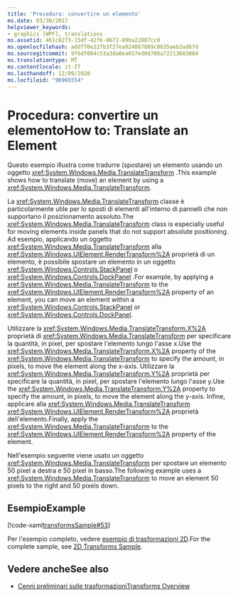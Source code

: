 ```yaml
---
title: 'Procedura: convertire un elemento'
ms.date: 03/30/2017
helpviewer_keywords:
- graphics [WPF], translations
ms.assetid: 461c8273-15df-42f6-8672-89ba22887cc0
ms.openlocfilehash: addff0e22fb3f27ea924887809c0635aeb3ad67d
ms.sourcegitcommit: 9f6df084c53a3da0ea657ed0d708a72213683084
ms.translationtype: MT
ms.contentlocale: it-IT
ms.lasthandoff: 12/09/2020
ms.locfileid: "96965554"
---
```

# <a name="how-to-translate-an-element"></a><span data-ttu-id="7343c-102">Procedura: convertire un elemento</span><span class="sxs-lookup"><span data-stu-id="7343c-102">How to: Translate an Element</span></span>
<span data-ttu-id="7343c-103">Questo esempio illustra come tradurre (spostare) un elemento usando un oggetto <xref:System.Windows.Media.TranslateTransform> .</span><span class="sxs-lookup"><span data-stu-id="7343c-103">This example shows how to translate (move) an element by using a <xref:System.Windows.Media.TranslateTransform>.</span></span>  
  
 <span data-ttu-id="7343c-104">La <xref:System.Windows.Media.TranslateTransform> classe è particolarmente utile per lo sposti di elementi all'interno di pannelli che non supportano il posizionamento assoluto.</span><span class="sxs-lookup"><span data-stu-id="7343c-104">The <xref:System.Windows.Media.TranslateTransform> class is especially useful for moving elements inside panels that do not support absolute positioning.</span></span> <span data-ttu-id="7343c-105">Ad esempio, applicando un oggetto <xref:System.Windows.Media.TranslateTransform> alla <xref:System.Windows.UIElement.RenderTransform%2A> proprietà di un elemento, è possibile spostare un elemento in un oggetto <xref:System.Windows.Controls.StackPanel> o <xref:System.Windows.Controls.DockPanel> .</span><span class="sxs-lookup"><span data-stu-id="7343c-105">For example, by applying a <xref:System.Windows.Media.TranslateTransform> to the <xref:System.Windows.UIElement.RenderTransform%2A> property of an element, you can move an element within a <xref:System.Windows.Controls.StackPanel> or <xref:System.Windows.Controls.DockPanel>.</span></span>  
  
 <span data-ttu-id="7343c-106">Utilizzare la <xref:System.Windows.Media.TranslateTransform.X%2A> proprietà di <xref:System.Windows.Media.TranslateTransform> per specificare la quantità, in pixel, per spostare l'elemento lungo l'asse x.</span><span class="sxs-lookup"><span data-stu-id="7343c-106">Use the <xref:System.Windows.Media.TranslateTransform.X%2A> property of the <xref:System.Windows.Media.TranslateTransform> to specify the amount, in pixels, to move the element along the x-axis.</span></span> <span data-ttu-id="7343c-107">Utilizzare la <xref:System.Windows.Media.TranslateTransform.Y%2A> proprietà per specificare la quantità, in pixel, per spostare l'elemento lungo l'asse y.</span><span class="sxs-lookup"><span data-stu-id="7343c-107">Use the <xref:System.Windows.Media.TranslateTransform.Y%2A> property to specify the amount, in pixels, to move the element along the y-axis.</span></span> <span data-ttu-id="7343c-108">Infine, applicare alla <xref:System.Windows.Media.TranslateTransform> <xref:System.Windows.UIElement.RenderTransform%2A> proprietà dell'elemento.</span><span class="sxs-lookup"><span data-stu-id="7343c-108">Finally, apply the <xref:System.Windows.Media.TranslateTransform> to the <xref:System.Windows.UIElement.RenderTransform%2A> property of the element.</span></span>  
  
 <span data-ttu-id="7343c-109">Nell'esempio seguente viene usato un oggetto <xref:System.Windows.Media.TranslateTransform> per spostare un elemento 50 pixel a destra e 50 pixel in basso.</span><span class="sxs-lookup"><span data-stu-id="7343c-109">The following example uses a <xref:System.Windows.Media.TranslateTransform> to move an element 50 pixels to the right and 50 pixels down.</span></span>  
  
## <a name="example"></a><span data-ttu-id="7343c-110">Esempio</span><span class="sxs-lookup"><span data-stu-id="7343c-110">Example</span></span>  
 [!code-xaml[transformsSample#53](~/samples/snippets/csharp/VS_Snippets_Wpf/transformsSample/CS/TranslateTransformExample.xaml#53)]  
  
 <span data-ttu-id="7343c-111">Per l'esempio completo, vedere [esempio di trasformazioni 2D](https://github.com/Microsoft/WPF-Samples/tree/master/Graphics/2DTransforms).</span><span class="sxs-lookup"><span data-stu-id="7343c-111">For the complete sample, see [2D Transforms Sample](https://github.com/Microsoft/WPF-Samples/tree/master/Graphics/2DTransforms).</span></span>  
  
## <a name="see-also"></a><span data-ttu-id="7343c-112">Vedere anche</span><span class="sxs-lookup"><span data-stu-id="7343c-112">See also</span></span>

- [<span data-ttu-id="7343c-113">Cenni preliminari sulle trasformazioni</span><span class="sxs-lookup"><span data-stu-id="7343c-113">Transforms Overview</span></span>](transforms-overview.md)
